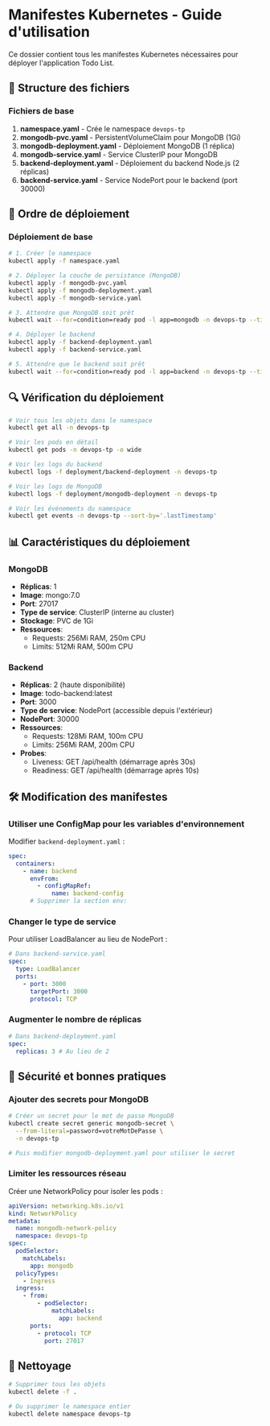 # Manifestes Kubernetes - Guide d'utilisation

Ce dossier contient tous les manifestes Kubernetes nécessaires pour déployer l'application Todo List.

## 📁 Structure des fichiers

### Fichiers de base

1. **namespace.yaml** - Crée le namespace `devops-tp`
2. **mongodb-pvc.yaml** - PersistentVolumeClaim pour MongoDB (1Gi)
3. **mongodb-deployment.yaml** - Déploiement MongoDB (1 réplica)
4. **mongodb-service.yaml** - Service ClusterIP pour MongoDB
5. **backend-deployment.yaml** - Déploiement du backend Node.js (2 réplicas)
6. **backend-service.yaml** - Service NodePort pour le backend (port 30000)

## 🚀 Ordre de déploiement

### Déploiement de base

```bash
# 1. Créer le namespace
kubectl apply -f namespace.yaml

# 2. Déployer la couche de persistance (MongoDB)
kubectl apply -f mongodb-pvc.yaml
kubectl apply -f mongodb-deployment.yaml
kubectl apply -f mongodb-service.yaml

# 3. Attendre que MongoDB soit prêt
kubectl wait --for=condition=ready pod -l app=mongodb -n devops-tp --timeout=120s

# 4. Déployer le backend
kubectl apply -f backend-deployment.yaml
kubectl apply -f backend-service.yaml

# 5. Attendre que le backend soit prêt
kubectl wait --for=condition=ready pod -l app=backend -n devops-tp --timeout=120s
```

## 🔍 Vérification du déploiement

```bash
# Voir tous les objets dans le namespace
kubectl get all -n devops-tp

# Voir les pods en détail
kubectl get pods -n devops-tp -o wide

# Voir les logs du backend
kubectl logs -f deployment/backend-deployment -n devops-tp

# Voir les logs de MongoDB
kubectl logs -f deployment/mongodb-deployment -n devops-tp

# Voir les événements du namespace
kubectl get events -n devops-tp --sort-by='.lastTimestamp'
```

## 📊 Caractéristiques du déploiement

### MongoDB

- **Réplicas**: 1
- **Image**: mongo:7.0
- **Port**: 27017
- **Type de service**: ClusterIP (interne au cluster)
- **Stockage**: PVC de 1Gi
- **Ressources**:
  - Requests: 256Mi RAM, 250m CPU
  - Limits: 512Mi RAM, 500m CPU

### Backend

- **Réplicas**: 2 (haute disponibilité)
- **Image**: todo-backend:latest
- **Port**: 3000
- **Type de service**: NodePort (accessible depuis l'extérieur)
- **NodePort**: 30000
- **Ressources**:
  - Requests: 128Mi RAM, 100m CPU
  - Limits: 256Mi RAM, 200m CPU
- **Probes**:
  - Liveness: GET /api/health (démarrage après 30s)
  - Readiness: GET /api/health (démarrage après 10s)

## 🛠️ Modification des manifestes

### Utiliser une ConfigMap pour les variables d'environnement

Modifier `backend-deployment.yaml` :

```yaml
spec:
  containers:
    - name: backend
      envFrom:
        - configMapRef:
            name: backend-config
      # Supprimer la section env:
```

### Changer le type de service

Pour utiliser LoadBalancer au lieu de NodePort :

```yaml
# Dans backend-service.yaml
spec:
  type: LoadBalancer
  ports:
    - port: 3000
      targetPort: 3000
      protocol: TCP
```

### Augmenter le nombre de réplicas

```yaml
# Dans backend-deployment.yaml
spec:
  replicas: 3 # Au lieu de 2
```

## 🔐 Sécurité et bonnes pratiques

### Ajouter des secrets pour MongoDB

```bash
# Créer un secret pour le mot de passe MongoDB
kubectl create secret generic mongodb-secret \
  --from-literal=password=votreMotDePasse \
  -n devops-tp

# Puis modifier mongodb-deployment.yaml pour utiliser le secret
```

### Limiter les ressources réseau

Créer une NetworkPolicy pour isoler les pods :

```yaml
apiVersion: networking.k8s.io/v1
kind: NetworkPolicy
metadata:
  name: mongodb-network-policy
  namespace: devops-tp
spec:
  podSelector:
    matchLabels:
      app: mongodb
  policyTypes:
    - Ingress
  ingress:
    - from:
        - podSelector:
            matchLabels:
              app: backend
      ports:
        - protocol: TCP
          port: 27017
```

## 🧹 Nettoyage

```bash
# Supprimer tous les objets
kubectl delete -f .

# Ou supprimer le namespace entier
kubectl delete namespace devops-tp
```

